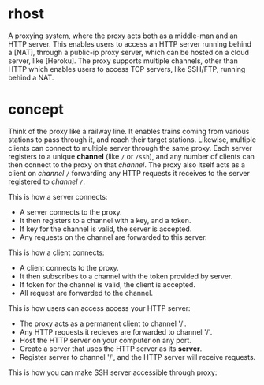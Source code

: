 # rhost

A proxying system, where the proxy acts both as a middle-man and an HTTP server.
This enables users to access an HTTP server running behind a [NAT], through a
public-ip proxy server, which can be hosted on a cloud server, like [Heroku].
The proxy supports multiple channels, other than HTTP which enables users to
access TCP servers, like SSH/FTP, running behind a NAT.


# concept

Think of the proxy like a railway line. It enables trains coming from various
stations to pass through it, and reach their target stations. Likewise, multiple
clients can connect to multiple server through the same proxy. Each server
registers to a unique **channel** (like `/` or `/ssh`), and any number of
clients can then connect to the proxy on that *channel*. The proxy also itself
acts as a client on *channel* `/` forwarding any HTTP requests it receives to
the server registered to *channel* `/`.

This is how a server connects:
- A server connects to the proxy.
- It then registers to a channel with a key, and a token.
- If key for the channel is valid, the server is accepted.
- Any requests on the channel are forwarded to this server.

This is how a client connects:
- A client connects to the proxy.
- It then subscribes to a channel with the token provided by server.
- If token for the channel is valid, the client is accepted.
- All request are forwarded to the channel.

This is how users can access access your HTTP server:
- The proxy acts as a permanent client to channel '/'.
- Any HTTP requests it recieves are forwarded to channel '/'.
- Host the HTTP server on your computer on any port.
- Create a server that uses the HTTP server as its **server**.
- Register server to channel '/', and the HTTP server will receive requests.

This is how you can make SSH server accessible through proxy:

